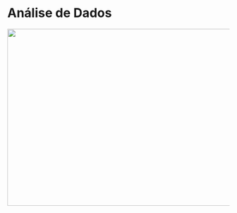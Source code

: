 # Análise de Dados

<div align="center">
<img src="https://cdn.pixabay.com/photo/2016/08/20/06/15/statistic-1606951_960_720.png" width="600px" height="400px"  />
</div>
